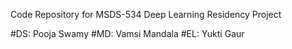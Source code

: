 Code Repository for MSDS-534 Deep Learning Residency Project

#DS: Pooja Swamy
#MD: Vamsi Mandala
#EL: Yukti Gaur
